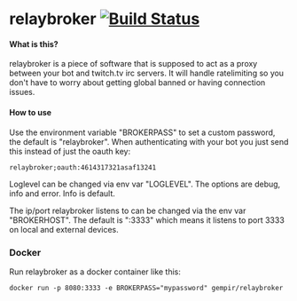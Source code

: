# relaybroker [![Build Status](https://travis-ci.org/gempir/relaybroker.svg?branch=master)](https://travis-ci.org/gempir/relaybroker)

#### What is this?
relaybroker is a piece of software that is supposed to act as a proxy between your bot and twitch.tv irc servers. 
It will handle ratelimiting so you don't have to worry about getting global banned or having connection issues.

#### How to use 
Use the environment variable "BROKERPASS" to set a custom password, the default is "relaybroker". When authenticating with your bot you just send this instead of just the oauth key:

    relaybroker;oauth:4614317321asaf13241 

Loglevel can be changed via env var "LOGLEVEL". The options are debug, info and error. Info is default.

The ip/port relaybroker listens to can be changed via the env var "BROKERHOST". The default is ":3333" which means it listens to port 3333 on local and external devices.

### Docker
Run relaybroker as a docker container like this:

    docker run -p 8080:3333 -e BROKERPASS="mypassword" gempir/relaybroker 